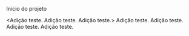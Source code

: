 Início do projeto

<Adição teste.
Adição teste.
Adição teste.>
Adição teste.
Adição teste.
Adição teste.
Adição teste.
